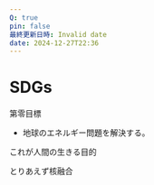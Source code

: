 ```yaml
---
Q: true
pin: false
最終更新日時: Invalid date
date: 2024-12-27T22:36
---
```

# SDGs

第零目標

- 地球のエネルギー問題を解決する。

これが人間の生きる目的

とりあえず核融合
